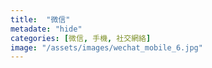 ```yaml
---
title:  "微信"
metadate: "hide"
categories: [微信, 手機, 社交網絡]
image: "/assets/images/wechat_mobile_6.jpg"
---
```

